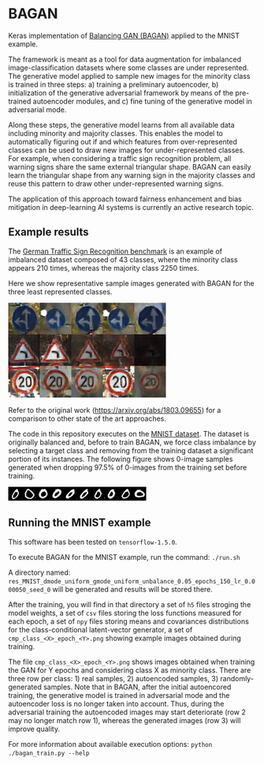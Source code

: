 # BAGAN
Keras implementation of [Balancing GAN (BAGAN)](https://arxiv.org/abs/1803.09655) applied to the MNIST example.

The framework is meant as a tool for data augmentation for imbalanced image-classification datasets where some classes are under represented.
The generative model applied to sample new images for the minority class is trained in three steps: a) training a preliminary autoencoder, b) initialization of the generative adversarial framework by means of the pre-trained autoencoder modules, and c) fine tuning of the generative model in adversarial mode.



Along these steps, the generative model learns from all available data including minority and majority classes. This enables the model to automatically figuring out if and which features from over-represented classes can be used to draw new images for under-represented classes.
For example, when considering a traffic sign recognition problem, all warning signs share the same external triangular shape.
BAGAN can easily learn the triangular shape from any warning sign in the majority classes and reuse this pattern to draw other under-represented warning signs.

The application of this approach toward fairness enhancement and bias mitigation in deep-learning AI systems is currently an active research topic.

## Example results

The [German Traffic Sign Recognition benchmark](http://benchmark.ini.rub.de/) is an example of imbalanced dataset composed of 43 classes, where the minority class appears 210 times, whereas the majority class 2250 times.

Here we show representative sample images generated with BAGAN for the three least represented classes.

![alt text](Figures/bagan_x5_minority.png)

Refer to the original work (https://arxiv.org/abs/1803.09655) for a comparison to other state of the art approaches.


The code in this repository executes on the [MNIST dataset](http://yann.lecun.com/exdb/mnist/). The dataset is originally balanced and, before to train BAGAN, we force class imbalance by selecting a target class and removing from the training dataset a significant portion of its instances.
The following figure shows 0-image samples generated when dropping 97.5\% of 0-images from the training set before training.

![alt text](Figures/plot_class_0.png)



## Running the MNIST example

This software has been tested on `tensorflow-1.5.0`.

To execute BAGAN for the MNIST example, run the command:
`./run.sh`

A directory named: `res_MNIST_dmode_uniform_gmode_uniform_unbalance_0.05_epochs_150_lr_0.000050_seed_0` will be generated and results will be stored there.

After the training, you will find in that directory a set of `h5` files stroging the model weights, a set of `csv` files storing the loss functions measured for each epoch, a set of `npy` files storing means and covariances distributions for the class-conditional latent-vector generator, a set of `cmp_class_<X>_epoch_<Y>.png` showing example images obtained during training.

The file `cmp_class_<X>_epoch_<Y>.png` shows images obtained when training the GAN for Y epochs and considering class X as minority class. There are three row per class: 1) real samples, 2) autoencoded samples, 3) randomly-generated samples.
Note that in BAGAN, after the initial autoencored training, the generative model is trained in adversarial mode and the autoencoder loss is no longer taken into account. Thus, during the adversarial training the autoencoded images may start deteriorate (row 2 may no longer match row 1), whereas the generated images (row 3) will improve quality.

For more information about available execution options:
`python ./bagan_train.py --help`

